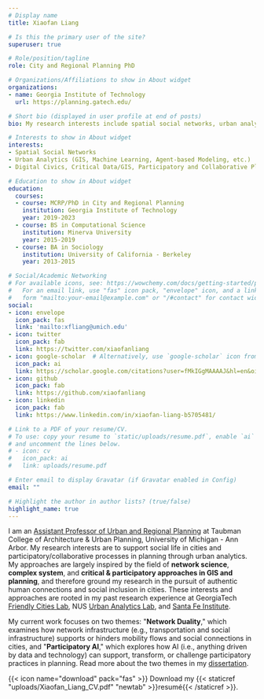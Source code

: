 ```yaml
---
# Display name
title: Xiaofan Liang

# Is this the primary user of the site?
superuser: true

# Role/position/tagline
role: City and Regional Planning PhD

# Organizations/Affiliations to show in About widget
organizations:
- name: Georgia Institute of Technology
  url: https://planning.gatech.edu/

# Short bio (displayed in user profile at end of posts)
bio: My research interests include spatial social networks, urban analytics, and participatory planning.

# Interests to show in About widget
interests:
- Spatial Social Networks
- Urban Analytics (GIS, Machine Learning, Agent-based Modeling, etc.)
- Digital Civics, Critical Data/GIS, Participatory and Collaborative Planning

# Education to show in About widget
education:
  courses:
  - course: MCRP/PhD in City and Regional Planning
    institution: Georgia Institute of Technology
    year: 2019-2023
  - course: BS in Computational Science
    institution: Minerva University 
    year: 2015-2019
  - course: BA in Sociology
    institution: University of California - Berkeley
    year: 2013-2015

# Social/Academic Networking
# For available icons, see: https://wowchemy.com/docs/getting-started/page-builder/#icons
#   For an email link, use "fas" icon pack, "envelope" icon, and a link in the
#   form "mailto:your-email@example.com" or "/#contact" for contact widget.
social:
- icon: envelope
  icon_pack: fas
  link: 'mailto:xfliang@umich.edu'
- icon: twitter
  icon_pack: fab
  link: https://twitter.com/xiaofanliang
- icon: google-scholar  # Alternatively, use `google-scholar` icon from `ai` icon pack
  icon_pack: ai
  link: https://scholar.google.com/citations?user=fMkIGgMAAAAJ&hl=en&oi=ao
- icon: github
  icon_pack: fab
  link: https://github.com/xiaofanliang
- icon: linkedin
  icon_pack: fab
  link: https://www.linkedin.com/in/xiaofan-liang-b5705481/

# Link to a PDF of your resume/CV.
# To use: copy your resume to `static/uploads/resume.pdf`, enable `ai` icons in `params.toml`, 
# and uncomment the lines below.
# - icon: cv
#   icon_pack: ai
#   link: uploads/resume.pdf

# Enter email to display Gravatar (if Gravatar enabled in Config)
email: ""

# Highlight the author in author lists? (true/false)
highlight_name: true
---
```


I am an [Assistant Professor of Urban and Regional Planning](https://taubmancollege.umich.edu/faculty/directory/xiaofan-liang/) at Taubman College of Architecture & Urban Planning, University of Michigan - Ann Arbor. My research interests are to support social life in cities and participatory/collaborative processes in planning through urban analytics. My approaches are largely inspired by the field of **network science**, **complex system**, and **critical & participatory approaches in GIS and planning**, and therefore ground my research in the pursuit of authentic human connections and social inclusion in cities. These interests and approaches are rooted in my past research experience at GeorgiaTech [Friendly Cities Lab](https://friendlycities.gatech.edu/), NUS [Urban Analytics Lab](https://ual.sg/), and [Santa Fe Institute](https://www.santafe.edu/). 

My current work focuses on two themes: "**Network Duality**," which examines how network infrastructure (e.g., transportation and social infrastructure) supports or hinders mobility flows and social connections in cities, and "**Participatory AI**," which explores how AI (i.e., anything driven by data and technology) can support, transform, or challenge participatory practices in planning. Read more about the two themes in my [dissertation](https://repository.gatech.edu/items/17423254-589d-4fc3-84a3-e66b05eab76e). 

{{< icon name="download" pack="fas" >}} Download my {{< staticref "uploads/Xiaofan_Liang_CV.pdf" "newtab" >}}resumé{{< /staticref >}}.
